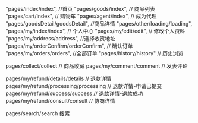 "pages/index/index",  //首页
"pages/goods/index",  // 商品列表
"pages/cart/index",  // 购物车
"pages/agent/index", // 成为代理
"pages/goodsDetail/goodsDetail", //商品详情
"pages/other/loading/loading",
"pages/my/index/index", // 个人中心
"pages/my/edit/edit", // 修改个人资料
"pages/my/address/address", //选择收货地址
"pages/my/orderConfirm/orderConfirm", // 确认订单
"pages/my/orders/orders", //全部订单
"pages/history/history" // 历史浏览

pages/collect/collect  // 商品收藏
pages/my/comment/comment  // 发表评论

pages/my/refund/details/details // 退款详情
pages/my/refund/processing/processing // 退款详情-申请已提交
pages/my/refund/success/success // 退款详情-退款成功
pages/my/refund/consult/consult  // 协商详情

pages/search/search  搜索








